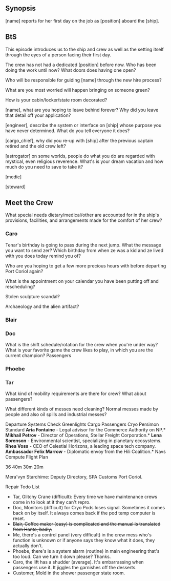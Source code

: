## Synopsis
[name] reports for her first day on the job as [position] aboard the [ship].
## BtS
This episode introduces us to the ship and crew as well as the setting itself through the eyes of a person facing their first day.

The crew has not had a dedicated [position] before now. Who has been doing the work until now? What doors does having one open?

Who will be responsible for guiding [name] through the new hire process?

What are you most worried will happen bringing on someone green?

How is your cabin/locker/state room decorated?

[name], what are you hoping to leave behind forever? Why did you leave that detail off your application?

[engineer], describe the system or interface on [ship] whose purpose you have never determined. What do you tell everyone it does?

[cargo_chief], why did you re-up with [ship] after the previous captain retired and the old crew left?

[astrogator] on some worlds, people do what you do are regarded with mystical, even religious reverence. What's is your dream vacation and how much do you need to save to take it?

[medic] 

[steward]
## Meet the Crew

What special needs dietary/medical/other are accounted for in the ship's provisions, facilities, and arrangements made for the comfort of her crew?
### Caro
Tenar's birthday is going to pass during the next jump. What the message you want to send zer? Which birthday from when ze was a kid and ze lived with you does today remind you of?

Who are you hoping to get a few more precious hours with before departing Port Coriol again?

What is the appointment on your calendar you have been putting off and rescheduling?

Stolen sculpture scandal?

Archaeology and the alien artifact?
### Blair

### Doc
What is the shift schedule/rotation for the crew when you're under way?
What is your favorite game the crew likes to play, in which you are the current champion?
Passengers
### Phoebe
### Tar
What kind of mobility requirements are there for crew? What about passengers?

What different kinds of messes need cleaning? Normal messes made by people and also oil spills and industrial messes?

Departure
	Systems Check
		Greenlights
	Cargo
	Passengers
		Cryo
			Persimon
		Standard
			**Aria Fontaine** - Legal advisor for the Commerce Authority on NP.*
			**Mikhail Petrov** - Director of Operations, Stellar Freight Corporation.*
			**Lena Sorenson** - Environmental scientist, specializing in planetary ecosystems.
			**Rhea Voss** - CEO of Celestial Horizons, a leading space tech company.
			**Ambassador Felix Marrow** - Diplomatic envoy from the Hili Coalition.*
	Navs
		Compute
		Flight Plan


36
40m
30m
20m

Mera'vyn Starchime: Deputy Directory, SPA Customs Port Coriol.

Repair Todo List
* Tar, Glitchy Crane (difficult): Every time we have maintenance crews come in to look at it they can't repro.
* Doc, Monitors (difficult) for Cryo Pods loses signal. Sometimes it comes back on by itself. It always comes back if the pod temp computer is reset.
* ~~Blair, Coffee maker (easy) is complicated and the manual is translated from Hanto, badly.~~
* Me, there's a control panel (very difficult) in the crew mess who's function is unknown or if anyone says they know what it does, they actually don't.
* Phoebe, there's is a system alarm (routine) in main engineering that's too loud. Can we turn it down please? Thanks.
* Caro, the lift has a shudder (average). It's embarrassing when passengers use it. It jiggles the garnishes off the desserts.
* Customer, Mold in the shower passenger state room.
